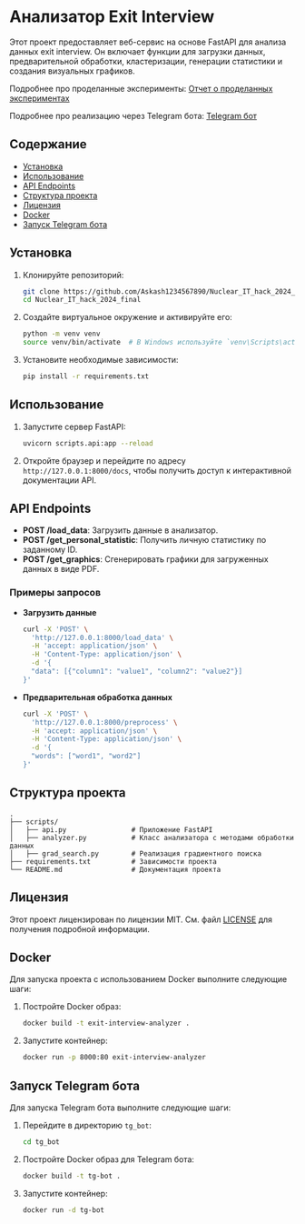 # Анализатор Exit Interview

Этот проект предоставляет веб-сервис на основе FastAPI для анализа данных exit interview. Он включает функции для
загрузки данных, предварительной обработки, кластеризации, генерации статистики и создания визуальных графиков.

Подробнее про проделанные эксперименты:
[Отчет о проделанных экспериментах](research/Readme.md)

Подробнее про реализацию через Telegram бота:
[Telegram бот](tg_bot/README.md)

## Содержание

- [Установка](#установка)
- [Использование](#использование)
- [API Endpoints](#api-endpoints)
- [Структура проекта](#структура-проекта)
- [Лицензия](#лицензия)
- [Docker](#docker)
- [Запуск Telegram бота](#запуск-telegram-бота)

## Установка

1. Клонируйте репозиторий:
    ```sh
    git clone https://github.com/Askash1234567890/Nuclear_IT_hack_2024_final.git
    cd Nuclear_IT_hack_2024_final
    ```

2. Создайте виртуальное окружение и активируйте его:
    ```sh
    python -m venv venv
    source venv/bin/activate  # В Windows используйте `venv\Scripts\activate`
    ```

3. Установите необходимые зависимости:
    ```sh
    pip install -r requirements.txt
    ```

## Использование

1. Запустите сервер FastAPI:
    ```sh
    uvicorn scripts.api:app --reload
    ```

2. Откройте браузер и перейдите по адресу `http://127.0.0.1:8000/docs`, чтобы получить доступ к интерактивной
   документации API.

## API Endpoints

- **POST /load_data**: Загрузить данные в анализатор.
- **POST /get_personal_statistic**: Получить личную статистику по заданному ID.
- **POST /get_graphics**: Сгенерировать графики для загруженных данных в виде PDF.

### Примеры запросов

- **Загрузить данные**
    ```sh
    curl -X 'POST' \
      'http://127.0.0.1:8000/load_data' \
      -H 'accept: application/json' \
      -H 'Content-Type: application/json' \
      -d '{
      "data": [{"column1": "value1", "column2": "value2"}]
    }'
    ```

- **Предварительная обработка данных**
    ```sh
    curl -X 'POST' \
      'http://127.0.0.1:8000/preprocess' \
      -H 'accept: application/json' \
      -H 'Content-Type: application/json' \
      -d '{
      "words": ["word1", "word2"]
    }'
    ```

## Структура проекта

```plaintext
.
├── scripts/
│   ├── api.py                # Приложение FastAPI
│   ├── analyzer.py           # Класс анализатора с методами обработки данных
│   ├── grad_search.py        # Реализация градиентного поиска
├── requirements.txt          # Зависимости проекта
└── README.md                 # Документация проекта
```

## Лицензия

Этот проект лицензирован по лицензии MIT. См. файл [LICENSE](LICENSE) для получения подробной информации.

## Docker

Для запуска проекта с использованием Docker выполните следующие шаги:

1. Постройте Docker образ:
    ```sh
    docker build -t exit-interview-analyzer .
    ```

2. Запустите контейнер:
    ```sh
    docker run -p 8000:80 exit-interview-analyzer
    ```

## Запуск Telegram бота

Для запуска Telegram бота выполните следующие шаги:

1. Перейдите в директорию `tg_bot`:
    ```sh
    cd tg_bot
    ```

2. Постройте Docker образ для Telegram бота:
    ```sh
    docker build -t tg-bot .
    ```

3. Запустите контейнер:
    ```sh
    docker run -d tg-bot
    ```

```
